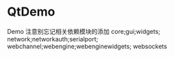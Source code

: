 # QtDemo
Demo
注意别忘记相关依赖模块的添加
core;gui;widgets;
network;networkauth;serialport;
webchannel;webengine;webenginewidgets;
websockets